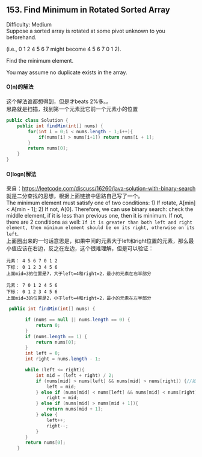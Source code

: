 ## 153. Find Minimum in Rotated Sorted Array 
Difficulty: Medium  
Suppose a sorted array is rotated at some pivot unknown to you beforehand.

(i.e., 0 1 2 4 5 6 7 might become 4 5 6 7 0 1 2).

Find the minimum element.

You may assume no duplicate exists in the array. 

#### O(n)的解法
这个解法谁都想得到，但是才beats 2%多。。  
思路就是扫描，找到第一个元素比它前一个元素小的位置  
```java
public class Solution {
    public int findMin(int[] nums) {
        for(int i = 0;i < nums.length - 1;i++){
            if(nums[i] > nums[i+1]) return nums[i + 1];
        }
        return nums[0];
    }
}
```

#### O(logn)解法
来自：https://leetcode.com/discuss/16260/java-solution-with-binary-search  
就是二分查找的思想，根据上面链接中思路自己写了一个。  
The minimum element must satisfy one of two conditions: 1) If rotate, A[min] < A[min - 1]; 2) If not, A[0]. Therefore, we can use binary search: check the middle element, if it is less than previous one, then it is minimum. If not, there are 2 conditions as well: `If it is greater than both left and right element, then minimum element should be on its right, otherwise on its left`.  
上面圈出来的一句话意思是，如果中间的元素大于left和right位置的元素，那么最小值应该在右边，反之在左边，这个很难理解，但是可以验证：  
```
元素： 4 5 6 7 0 1 2
下标： 0 1 2 3 4 5 6
上面mid=3的位置是7，大于left=4和right=2，最小的元素在右半部分

元素： 7 0 1 2 4 5 6
下标： 0 1 2 3 4 5 6
上面mid=3的位置是2，小于left=4和right=2，最小的元素在左半部分
```

```java
 public int findMin(int[] nums) {

       if (nums == null || nums.length == 0) {
           return 0;
       }
       if (nums.length == 1) {
           return nums[0];
       }
       int left = 0;
       int right = nums.length - 1;

       while (left <= right){
           int mid = (left + right) / 2;
           if (nums[mid] > nums[left] && nums[mid] > nums[right]) {//如果中间的元素大于left和right位置的元素,那么最小值应该在右边
               left = mid; 
           } else if (nums[mid] < nums[left] && nums[mid] < nums[right]) {//反之在左边
               right = mid;
           } else if (nums[mid] > nums[mid + 1]){
               return nums[mid + 1];
           } else {
               left++;
               right--;
           }
       }
       return nums[0];
    }
```